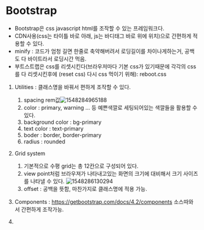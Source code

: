 # Bootstrap

- Bootstrap은 css javascript html를 조작할 수 있는 프레임워크다.
- CDN사용(css는 타이틀 바로 아래, js는 바디태그 바로 위에 위치)으로 간편하게 적용할 수 있다.
- minify : 코드가 엄청 길면 한줄로 축약해버려서 로딩길이를 차이나게하는거, 공백도 다 바이트라서 로딩시간 먹음.
- 부트스트랩은 css를 리셋시킨다(브라우저마다 기본 css가 있기때문에 각각의 css 를 다 리셋시킨후에 (reset css) 다시 css 먹이기 위해): reboot.css

1. Utilities : 클래스명을 바꿔서 편하게 조작할 수 있다.

   1. spacing										rem값![1548284965188](C:\Users\student\AppData\Roaming\Typora\typora-user-images\1548284965188.png)
   2. color : primary, warning ... 등 예쁜색깔로 세팅되어있는 색깔들을 활용할 수 있다.
   3. background color : bg-primary
   4. text color : text-primary
   5. boder : border, border-primary
   6. radius : rounded
2. Grid system
   1. 기본적으로 수평 grid는 총 12칸으로 구성되어 있다.
   2. view point처럼 브라우져가 나타내고있는 화면의 크기에 대비해서 크기 사이즈를 나타낼 수 있다.
      ![1548286130294](C:\Users\student\AppData\Roaming\Typora\typora-user-images\1548286130294.png)
   3. offset : 공백을 뜻함, 마찬가지로 클래스명에 적용 가능.
3. Components : https://getbootstrap.com/docs/4.2/components
   소스따와서 간편하게 조작가능.
4. 
